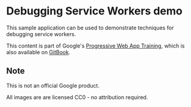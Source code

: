 # Debugging Service Workers demo

This sample application can be used to demonstrate techniques for debugging
service workers.

This content is part of Google's [Progressive Web App Training](https://developers.google.com/web/ilt/pwa/),
which is also available on [GitBook](https://www.gitbook.com/book/google-developer-training/progressive-web-apps-ilt-codelabs/details). 

## Note

This is not an official Google product.

All images are are licensed CC0 - no attribution required.
